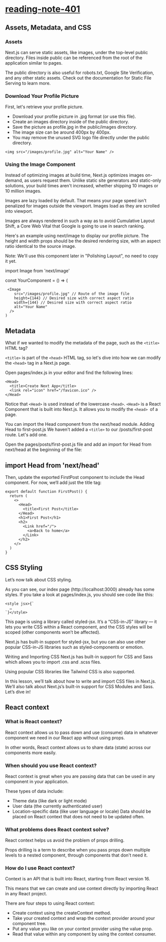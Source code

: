 # [reading-note-401](https://mohammadsilwadi.github.io/reading-note-401/)
## Assets, Metadata, and CSS
### Assets
Next.js can serve static assets, like images, under the top-level public directory. Files inside public can be referenced from the root of the application similar to pages.

The public directory is also useful for robots.txt, Google Site Verification, and any other static assets. Check out the documentation for Static File Serving to learn more.

### Download Your Profile Picture
First, let's retrieve your profile picture.

+ Download your profile picture in .jpg format (or use this file).
+ Create an images directory inside of the public directory.
+ Save the picture as profile.jpg in the public/images directory.
+ The image size can be around 400px by 400px.
+ You may remove the unused SVG logo file directly under the public directory.

```
<img src="/images/profile.jpg" alt="Your Name" />
```
### Using the Image Component
Instead of optimizing images at build time, Next.js optimizes images on-demand, as users request them. Unlike static site generators and static-only solutions, your build times aren't increased, whether shipping 10 images or 10 million images.

Images are lazy loaded by default. That means your page speed isn't penalized for images outside the viewport. Images load as they are scrolled into viewport.

Images are always rendered in such a way as to avoid Cumulative Layout Shift, a Core Web Vital that Google is going to use in search ranking.

Here's an example using next/image to display our profile picture. The height and width props should be the desired rendering size, with an aspect ratio identical to the source image.

Note: We'll use this component later in "Polishing Layout", no need to copy it yet.

import Image from 'next/image'

const YourComponent = () => (
``` 
 <Image
    src="/images/profile.jpg" // Route of the image file
    height={144} // Desired size with correct aspect ratio
    width={144} // Desired size with correct aspect ratio
    alt="Your Name"
  />
)
```

## Metadata
What if we wanted to modify the metadata of the page, such as the ``<title>`` HTML tag?

```<title>``` is part of the ```<head>``` HTML tag, so let's dive into how we can modify the ```<head>``` tag in a Next.js page.

Open pages/index.js in your editor and find the following lines:

```
<Head>
  <title>Create Next App</title>
  <link rel="icon" href="/favicon.ico" />
</Head>
```
Notice that ```<Head>``` is used instead of the lowercase ```<head>```. ```<Head>``` is a React Component that is built into Next.js. It allows you to modify the ```<head> ```of a page.

You can import the Head component from the next/head module.
Adding Head to first-post.js
We haven't added a ```<title>``` to our /posts/first-post route. Let's add one.

Open the pages/posts/first-post.js file and add an import for Head from next/head at the beginning of the file:

## import Head from 'next/head'
Then, update the exported FirstPost component to include the Head component. For now, we‘ll add just the title tag:

```
export default function FirstPost() {
  return (
    <>
      <Head>
        <title>First Post</title>
      </Head>
      <h1>First Post</h1>
      <h2>
        <Link href="/">
          <a>Back to home</a>
        </Link>
      </h2>
    </>
  )
}
```
## CSS Styling
Let’s now talk about CSS styling.

As you can see, our index page (http://localhost:3000) already has some styles. If you take a look at pages/index.js, you should see code like this:
```
<style jsx>{`
  …
`}</style>
```
This page is using a library called styled-jsx. It’s a “CSS-in-JS” library — it lets you write CSS within a React component, and the CSS styles will be scoped (other components won’t be affected).

Next.js has built-in support for styled-jsx, but you can also use other popular CSS-in-JS libraries such as styled-components or emotion.

Writing and Importing CSS
Next.js has built-in support for CSS and Sass which allows you to import .css and .scss files.

Using popular CSS libraries like Tailwind CSS is also supported.

In this lesson, we’ll talk about how to write and import CSS files in Next.js. We’ll also talk about Next.js’s built-in support for CSS Modules and Sass. Let’s dive in!

## React context
### What is React context?
React context allows us to pass down and use (consume) data in whatever component we need in our React app without using props.

In other words, React context allows us to share data (state) across our components more easily.
### When should you use React context?
React context is great when you are passing data that can be used in any component in your application.

These types of data include:

+ Theme data (like dark or light mode)
+ User data (the currently authenticated user)
+ Location-specific data (like user language or locale)
Data should be placed on React context that does not need to be updated often.
### What problems does React context solve?
React context helps us avoid the problem of props drilling.

Props drilling is a term to describe when you pass props down multiple levels to a nested component, through components that don't need it.
### How do I use React context?
Context is an API that is built into React, starting from React version 16.

This means that we can create and use context directly by importing React in any React project.

There are four steps to using React context:

+ Create context using the createContext method.
+ Take your created context and wrap the context provider around your component tree.
+ Put any value you like on your context provider using the value prop.
+ Read that value within any component by using the context consumer.